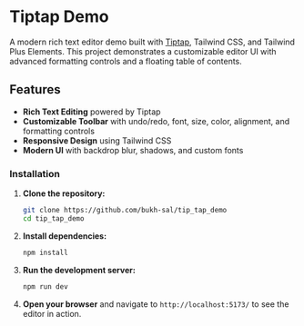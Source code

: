 # Tiptap Demo

A modern rich text editor demo built with [Tiptap](https://tiptap.dev/), Tailwind CSS, and Tailwind Plus Elements. This project demonstrates a customizable editor UI with advanced formatting controls and a floating table of contents.

## Features

- **Rich Text Editing** powered by Tiptap
- **Customizable Toolbar** with undo/redo, font, size, color, alignment, and formatting controls
- **Responsive Design** using Tailwind CSS
- **Modern UI** with backdrop blur, shadows, and custom fonts


### Installation

1. **Clone the repository:**
   ```bash
   git clone https://github.com/bukh-sal/tip_tap_demo
   cd tip_tap_demo
   ```

2. **Install dependencies:**
   ```bash
   npm install
   ```

3. **Run the development server:**
   ```bash
   npm run dev
   ```

4. **Open your browser** and navigate to `http://localhost:5173/` to see the editor in action.

